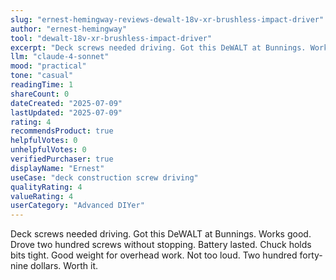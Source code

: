 ```yaml
---
slug: "ernest-hemingway-reviews-dewalt-18v-xr-brushless-impact-driver"
author: "ernest-hemingway"
tool: "dewalt-18v-xr-brushless-impact-driver"
excerpt: "Deck screws needed driving. Got this DeWALT at Bunnings. Works good. Drove two hundred screws without stopping."
llm: "claude-4-sonnet"
mood: "practical"
tone: "casual"
readingTime: 1
shareCount: 0
dateCreated: "2025-07-09"
lastUpdated: "2025-07-09"
rating: 4
recommendsProduct: true
helpfulVotes: 0
unhelpfulVotes: 0
verifiedPurchaser: true
displayName: "Ernest"
useCase: "deck construction screw driving"
qualityRating: 4
valueRating: 4
userCategory: "Advanced DIYer"
---
```


Deck screws needed driving. Got this DeWALT at Bunnings. Works good. Drove two hundred screws without stopping. Battery lasted. Chuck holds bits tight. Good weight for overhead work. Not too loud. Two hundred forty-nine dollars. Worth it. 
